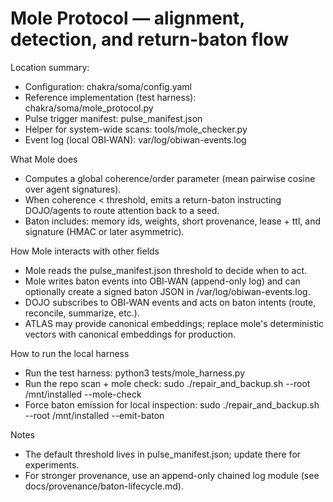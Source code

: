 # Mole Protocol — alignment, detection, and return-baton flow

Location summary:
- Configuration: chakra/soma/config.yaml
- Reference implementation (test harness): chakra/soma/mole_protocol.py
- Pulse trigger manifest: pulse_manifest.json
- Helper for system-wide scans: tools/mole_checker.py
- Event log (local OBI‑WAN): var/log/obiwan-events.log

What Mole does
- Computes a global coherence/order parameter (mean pairwise cosine over agent signatures).
- When coherence < threshold, emits a return-baton instructing DOJO/agents to route attention back to a seed.
- Baton includes: memory ids, weights, short provenance, lease + ttl, and signature (HMAC or later asymmetric).

How Mole interacts with other fields
- Mole reads the pulse_manifest.json threshold to decide when to act.
- Mole writes baton events into OBI‑WAN (append-only log) and can optionally create a signed baton JSON in /var/log/obiwan-events.log.
- DOJO subscribes to OBI‑WAN events and acts on baton intents (route, reconcile, summarize, etc.).
- ATLAS may provide canonical embeddings; replace mole's deterministic vectors with canonical embeddings for production.

How to run the local harness
- Run the test harness:
  python3 tests/mole_harness.py
- Run the repo scan + mole check:
  sudo ./repair_and_backup.sh --root /mnt/installed --mole-check
- Force baton emission for local inspection:
  sudo ./repair_and_backup.sh --root /mnt/installed --emit-baton

Notes
- The default threshold lives in pulse_manifest.json; update there for experiments.
- For stronger provenance, use an append-only chained log module (see docs/provenance/baton-lifecycle.md).